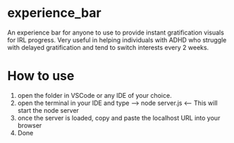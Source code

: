 # experience_bar
An experience bar for anyone to use to provide instant gratification visuals for IRL progress. Very useful in helping individuals with ADHD who struggle with delayed gratification and tend to switch interests every 2 weeks.

# How to use
1. open the folder in VSCode or any IDE of your choice.<br>
2. open the terminal in your IDE and type --> node server.js <-- This will start the node server<br>
3. once the server is loaded, copy and paste the localhost URL into your browser<br>
4. Done

